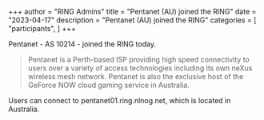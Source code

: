 +++
author = "RING Admins"
title = "Pentanet (AU) joined the RING"
date = "2023-04-17"
description = "Pentanet (AU) joined the RING"
categories = [
    "participants",
]
+++

Pentanet - AS 10214 - joined the RING today.

> Pentanet is a Perth-based ISP providing high speed connectivity to users over a variety of access technologies including its own neXus wireless mesh network.
Pentanet is also the exclusive host of the GeForce NOW cloud gaming service in Australia.

Users can connect to pentanet01.ring.nlnog.net, which is located in Australia.

